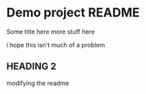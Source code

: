 # Demo project README

Some title here
more stuff here

i hope this isn't much of a problem

## HEADING 2
modifying the readme
